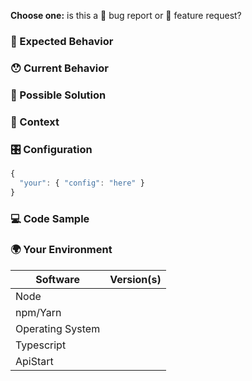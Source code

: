 <!---
Thanks for filing an issue 😄 ! Before you submit, please read the following:

Search open/closed issues before submitting since someone might have asked the same thing before!
-->

**Choose one:** is this a 🐛 bug report or 🙋 feature request?

<!--- Provide a general summary of the issue in the title above -->

### 🤔 Expected Behavior

<!--- If you're describing a bug, tell us what should happen -->

<!--- If you're suggesting a change/improvement, tell us how it should work -->

### 😯 Current Behavior

<!--- If describing a bug, tell us what happens instead of the expected behavior -->

<!--- If you are seeing an error, please include the full error message and stack trace -->

<!--- If suggesting a change/improvement, explain the difference from current behavior -->

### 💁 Possible Solution

<!--- Not obligatory, but suggest a fix/reason for the bug, -->

<!--- or ideas how to implement the addition or change -->

### 🔦 Context

<!--- How has this issue affected you? What are you trying to accomplish? -->

<!--- Providing context helps us come up with a solution that is most useful in the real world -->

### 🎛 Configuration

<!--- If describing a bug, tell us your ApiStart Configuration, Please hide usernames, passwords and hostnames. -->

```js
{
  "your": { "config": "here" }
}
```

### 💻 Code Sample

<!-- If you are seeing an error, please provide a code repository, gist or sample files to reproduce the issue -->

### 🌍 Your Environment

<!--- Include as many relevant details about the environment you experienced the bug in -->

| Software         | Version(s) |
| ---------------- | ---------- |
| Node             |
| npm/Yarn         |
| Operating System |
| Typescript       |
| ApiStart         |
